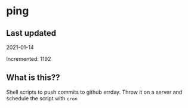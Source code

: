 # ping

## Last updated
2021-01-14

Incremented: 1192

## What is this??
Shell scripts to push commits to github errday. Throw it on a server and schedule the script with `cron`
